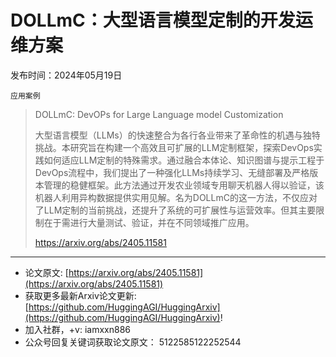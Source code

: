 # DOLLmC：大型语言模型定制的开发运维方案
发布时间：2024年05月19日

`应用案例`
> DOLLmC: DevOPs for Large Language model Customization
>
> 大型语言模型（LLMs）的快速整合为各行各业带来了革命性的机遇与独特挑战。本研究旨在构建一个高效且可扩展的LLM定制框架，探索DevOps实践如何适应LLM定制的特殊需求。通过融合本体论、知识图谱与提示工程于DevOps流程中，我们提出了一种强化LLMs持续学习、无缝部署及严格版本管理的稳健框架。此方法通过开发农业领域专用聊天机器人得以验证，该机器人利用异构数据提供实用见解。名为DOLLmC的这一方法，不仅应对了LLM定制的当前挑战，还提升了系统的可扩展性与运营效率。但其主要限制在于需进行大量测试、验证，并在不同领域推广应用。
>
> https://arxiv.org/abs/2405.11581


<hr />

- 论文原文: [https://arxiv.org/abs/2405.11581](https://arxiv.org/abs/2405.11581)
- 获取更多最新Arxiv论文更新: [https://github.com/HuggingAGI/HuggingArxiv](https://github.com/HuggingAGI/HuggingArxiv)!
- 加入社群，+v: iamxxn886
- 公众号回复关键词获取论文原文： 5122585122252544